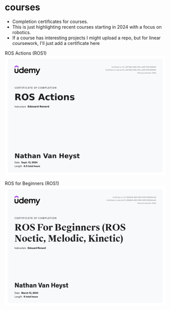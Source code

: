 # courses
- Completion certificates for courses. 
- This is just highlighting recent courses starting in 2024 with a focus on robotics.
- If a course has interesting projects I might upload a repo, but for linear coursework, I'll just add a certificate here




ROS Actions (ROS1)
![alt text](https://github.com/nvanheyst/courses/blob/main/certificates/rosactions.jpg?raw=true)

ROS for Beginners (ROS1)
![alt text](https://github.com/nvanheyst/courses/blob/main/certificates/rosforbeginners.jpg?raw=true)
